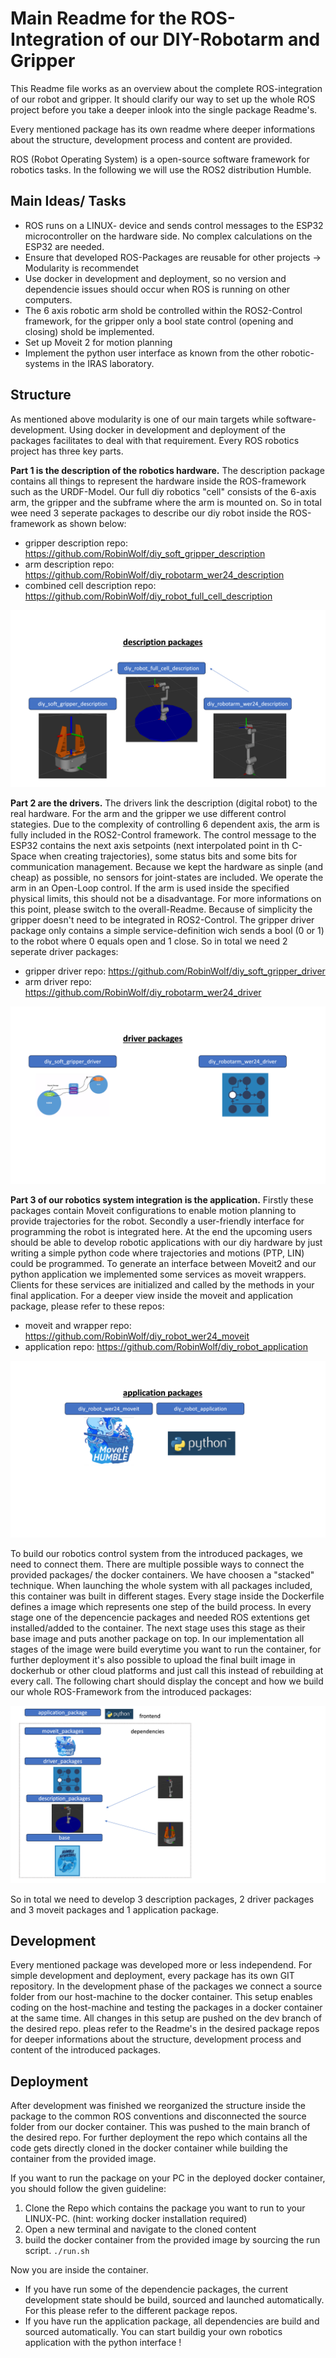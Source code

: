 # Main Readme for the ROS-Integration of our DIY-Robotarm and Gripper

This Readme file works as an overview about the complete ROS-integration of our robot and gripper. It should clarify our way to set up the whole ROS project before you take a deeper inlook into the single package Readme's.

Every mentioned package has its own readme where deeper informations about the structure, development process and content are provided.

ROS (Robot Operating System) is a open-source software framework for robotics tasks. In the following we will use the ROS2 distribution Humble. 

## Main Ideas/ Tasks
- ROS runs on a LINUX- device and sends control messages to the ESP32 microcontroller on the hardware side. No complex calculations on the ESP32 are needed.
- Ensure that developed ROS-Packages are reusable for other projects -> Modularity is recommendet
- Use docker in development and deployment, so no version and dependencie issues should occur when ROS is running on other computers.
- The 6 axis robotic arm shold be controlled within the ROS2-Control framework, for the gripper only a bool state control (opening and closing) shold be implemented.
- Set up Moveit 2 for motion planning
- Implement the python user interface as known from the other robotic-systems in the IRAS laboratory.

## Structure
As mentioned above modularity is one of our main targets while software-development. Using docker in development and deployment of the packages facilitates to deal with that requirement.
Every ROS robotics project has three key parts.

**Part 1 is the description of the robotics hardware.** The description package contains all things to represent the hardware inside the ROS-framework such as the URDF-Model.
Our full diy robotics "cell" consists of the 6-axis arm, the gripper and the subframe where the arm is mounted on. So in total wee need 3 seperate packages to describe our diy robot inside the ROS-framework as shown below:

- gripper description repo: https://github.com/RobinWolf/diy_soft_gripper_description
- arm description repo: https://github.com/RobinWolf/diy_robotarm_wer24_description
- combined cell description repo: https://github.com/RobinWolf/diy_robot_full_cell_description

![description_packages](../images/description_packages.png)

**Part 2 are the drivers.** The drivers link the description (digital robot) to the real hardware. For the arm and the gripper we use different control stategies.
Due to the complexity of controlling 6 dependent axis, the arm is fully included in the ROS2-Control framework. The control message to the ESP32 contains the next axis setpoints (next interpolated point in th C-Space when creating trajectories), some status bits and some bits for communication management. Because we kept the hardware as sinple (and cheap) as possible, no sensors for joint-states are included. We operate the arm in an Open-Loop control. If the arm is used inside the specified physical limits, this should not be a disadvantage. For more informations on this point, please switch to the overall-Readme.
Because of simplicity the gripper doesn't need to be integrated in ROS2-Control. The gripper driver package only contains a simple service-definition wich sends a bool (0 or 1) to the robot where 0 equals open and 1 close.
So in total we need 2 seperate driver packages:

- gripper driver repo: https://github.com/RobinWolf/diy_soft_gripper_driver
- arm driver repo: https://github.com/RobinWolf/diy_robotarm_wer24_driver

![driver_packages](../images/driver_packages.png)

**Part 3 of our robotics system integration is the application.** Firstly these packages contain Moveit configurations to enable motion planning to provide trajectories for the robot. Secondly a user-friendly interface for programming the robot is integrated here. At the end the upcoming users should be able to develop robotic applications with our diy hardware by just writing a simple python code where trajectories and motions (PTP, LIN) could be programmed.
To generate an interface between Moveit2 and our python application we implemented some services as moveit wrappers. Clients for these services are initialized and called by the methods in your final application. For a deeper view inside the moveit and application package, please refer to these repos: 

- moveit and wrapper repo: https://github.com/RobinWolf/diy_robot_wer24_moveit
- application repo: https://github.com/RobinWolf/diy_robot_application

![application_packages](../images/application_packages_new.png)

To build our robotics control system from the introduced packages, we need to connect them.
There are multiple possible ways to connect the provided packages/ the docker containers. We have choosen a "stacked" technique. When launching the whole system with all packages included, this container was built in different stages. Every stage inside the Dockerfile defines a image which represents one step of the build process. In every stage one of the depencencie packages and needed ROS extentions get installed/added to the container. The next stage uses this stage as their base image and puts another package on top. 
In our implementation all stages of the image were build everytime you want to run the container, for further deployment it's also possible to upload the final built image in dockerhub or other cloud platforms and just call this instead of rebuilding at every call. The following chart should display the concept and how we build our whole ROS-Framework from the introduced packages:

![staged_build](../images/staged_build_new.png)

So in total we need to develop 3 description packages, 2 driver packages and 3 moveit packages and 1 application package.

## Development
Every mentioned package was developed more or less independend. For simple development and deployment, every package has its own GIT repository.
In the development phase of the packages we connect a source folder from our host-machine to the docker container. This setup enables coding on the host-machine and testing the packages in a docker container at the same time. All changes in this setup are pushed on the dev branch of the desired repo. 
pleas refer to the Readme's in the desired package repos for deeper informations about the structure, development process and content of the introduced packages.

## Deployment
After development was finished we reorganized the structure inside the package to the common ROS conventions and disconnected the source folder from our docker container. This was pushed to the main branch of the desired repo. For further deployment the repo which contains all the code gets directly cloned in the docker container while building the container from the provided image.

If you want to run the package on your PC in the deployed docker container, you should follow the given guideline:
1) Clone the Repo which contains the package you want to run to your LINUX-PC. (hint: working docker installation required)
2) Open a new terminal and navigate to the cloned content
3) build the docker container from the provided image by sourcing the run script. ```./run.sh```

Now you are inside the container.
- If you have run some of the dependencie packages, the current development state should be build, sourced and launched automatically. For this please refer to the different package repos.
- If you have run the application package, all dependencies are build and sourced automatically. You can start buildig your own robotics application with the python interface !
